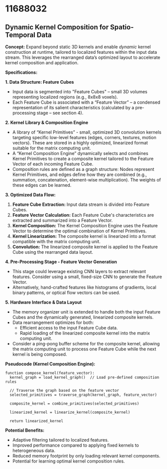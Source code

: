 # 11688032

## Dynamic Kernel Composition for Spatio-Temporal Data

**Concept:** Expand beyond static 3D kernels and enable *dynamic* kernel construction at runtime, tailored to localized features within the input data stream. This leverages the rearranged data’s optimized layout to accelerate kernel composition and application.

**Specifications:**

**1. Data Structure: Feature Cubes**

*   Input data is segmented into "Feature Cubes" – small 3D volumes representing localized regions (e.g., 8x8x8 voxels).
*   Each Feature Cube is associated with a “Feature Vector” – a condensed representation of its salient characteristics (calculated by a pre-processing stage – see section 4).

**2. Kernel Library & Composition Engine**

*   A library of “Kernel Primitives” - small, optimized 3D convolution kernels targeting specific low-level features (edges, corners, textures, motion vectors). These are stored in a highly optimized, linearized format suitable for the matrix computing unit.
*   A “Kernel Composition Engine” dynamically selects and combines Kernel Primitives to create a composite kernel tailored to the Feature Vector of each incoming Feature Cube.
*   Composition rules are defined as a graph structure: Nodes represent Kernel Primitives, and edges define how they are combined (e.g., summation, concatenation, element-wise multiplication).  The weights of these edges can be learned.

**3. Optimized Data Flow:**

1.  **Feature Cube Extraction:** Input data stream is divided into Feature Cubes.
2.  **Feature Vector Calculation:** Each Feature Cube's characteristics are extracted and summarized into a Feature Vector.
3.  **Kernel Composition:** The Kernel Composition Engine uses the Feature Vector to determine the optimal combination of Kernel Primitives.
4.  **Kernel Linearization:** The composite kernel is linearized into a format compatible with the matrix computing unit.
5.  **Convolution:** The linearized composite kernel is applied to the Feature Cube using the rearranged data layout.

**4. Pre-Processing Stage - Feature Vector Generation**

*   This stage could leverage existing CNN layers to extract relevant features.  Consider using a small, fixed-size CNN to generate the Feature Vector.
*   Alternatively, hand-crafted features like histograms of gradients, local binary patterns, or optical flow vectors can be used.

**5. Hardware Interface & Data Layout**

*   The memory organizer unit is extended to handle both the input Feature Cubes and the dynamically generated, linearized composite kernels.
*   Data rearrangement optimizes for both: 
    *   Efficient access to the input Feature Cube data.
    *   Rapid loading of the linearized composite kernel into the matrix computing unit.
*   Consider a ping-pong buffer scheme for the composite kernel, allowing the matrix computing unit to process one Feature Cube while the next kernel is being composed.

**Pseudocode (Kernel Composition Engine):**

```
function compose_kernel(feature_vector):
  kernel_graph = load_kernel_graph()  // Load pre-defined composition rules
  
  // Traverse the graph based on the feature vector
  selected_primitives = traverse_graph(kernel_graph, feature_vector)
  
  composite_kernel = combine_primitives(selected_primitives) 
  
  linearized_kernel = linearize_kernel(composite_kernel)
  
  return linearized_kernel
```

**Potential Benefits:**

*   Adaptive filtering tailored to localized features.
*   Improved performance compared to applying fixed kernels to heterogeneous data.
*   Reduced memory footprint by only loading relevant kernel components.
*   Potential for learning optimal kernel composition rules.